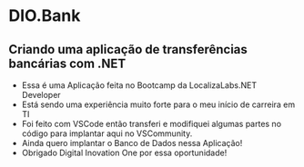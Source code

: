 # DIO.Bank
## Criando uma aplicação de transferências bancárias com .NET
- Essa é uma Aplicação feita no Bootcamp da LocalizaLabs.NET Developer
- Está sendo uma experiência muito forte para o meu início de carreira em TI
- Foi feito com VSCode então transferi e modifiquei algumas partes no código para implantar aqui no VSCommunity.
- Ainda quero implantar o Banco de Dados nessa Aplicação!
- Obrigado Digital Inovation One por essa oportunidade!
